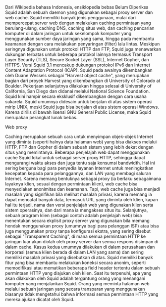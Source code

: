 Dari Wikipedia bahasa Indonesia, ensiklopedia bebas
Belum Diperiksa
Squid adalah sebuah daemon yang digunakan sebagai proxy server dan web cache. Squid memiliki banyak jenis penggunaan, mulai dari mempercepat server web dengan melakukan caching permintaan yang berulang-ulang, caching DNS, caching situs web, dan caching pencarian komputer di dalam jaringan untuk sekelompok komputer yang menggunakan sumber daya jaringan yang sama, hingga pada membantu keamanan dengan cara melakukan penyaringan (filter) lalu lintas. Meskipun seringnya digunakan untuk protokol HTTP dan FTP, Squid juga menawarkan dukungan terbatas untuk beberapa protokol lainnya termasuk Transport Layer Security (TLS), Secure Socket Layer (SSL), Internet Gopher, dan HTTPS. Versi Squid 3.1 mencakup dukungan protokol IPv6 dan Internet Content Adaptation Protocol (ICAP).
Squid pada awalnya dikembangkan oleh Duane Wessels sebagai "Harvest object cache", yang merupakan bagian dari proyek Harvest yang dikembangkan di University of Colorado at Boulder. Pekerjaan selanjutnya dilakukan hingga selesai di University of California, San Diego dan didanai melalui National Science Foundation. Squid kini hampir secara eksklusif dikembangkan dengan cara usaha sukarela.
Squid umumnya didesain untuk berjalan di atas sistem operasi mirip UNIX, meski Squid juga bisa berjalan di atas sistem operasi Windows. Karena dirilis di bawah lisensi GNU General Public License, maka Squid merupakan perangkat lunak bebas.

Web proxy

Caching merupakan sebuah cara untuk menyimpan objek-objek Internet yang diminta (seperti halnya data halaman web) yang bisa diakses melalui HTTP, FTP dan Gopher di dalam sebuah sistem yang lebih dekat dengan situs yang memintanya. Beberapa penjelajah web dapat menggunakan cache Squid lokal untuk sebagai server proxy HTTP, sehingga dapat mengurangi waktu akses dan juga tentu saja konsumsi bandwidth. Hal ini sering berguna bagi para penyedia layanan Internet untuk meningkatkan kecepatan kepada para pelanggannya, dan LAN yang membagi saluran Internet. Karena memang bentuknya sebagai proxy (ia berlaku sebagaimana layaknya klien, sesuai dengan permintaan klien), web cache bisa menyediakan anonimitas dan keamanan. Tapi, web cache juga bisa menjadi masalah yang signifikan bila melihat masalah privasi, karena memang ia dapat mencatat banyak data, termasuk URL yang diminta oleh klien, kapan hal itu terjadi, nama dan versi penjelajah web yang digunakan klien serta sistem operasinya, dan dari mana ia mengakses situs itu.
Selanjutnya, sebuah program klien (sebagai contoh adalah penjelajah web) bisa menentukan secara ekplisit proxy server yang digunakan bila memang hendak menggunakan proxy (umumnya bagi para pelanggan ISP) atau bisa juga menggunakan proxy tanpa konfigurasi ekstra, yang sering disebut sebagai "Transparent Caching", di mana semua permintaan HTTP ke jaringan luar akan diolah oleh proxy server dan semua respons disimpan di dalam cache. Kasus kedua umumnya dilakukan di dalam perusahaan dan korporasi (semua klien berada di dalam LAN yang sama) dan sering memiliki masalah privasi yang disebutkan di atas.
Squid memiliki banyak fitur yang bisa membantu melakukan koneksi secara anonim, seperti memodifikasi atau mematikan beberapa field header tertentu dalam sebuah permintaan HTTP yang diajukan oleh klien. Saat itu terpenuhi, apa yang akan dilakukan oleh Squid adalah tergantung orang yang menangani komputer yang menjalankan Squid. Orang yang meminta halaman web melalui sebuah jaringan yang secara transparan yang menggunakan biasanya tidak mengetahui bahwa informasi semua permintaan HTTP yang mereka ajukan dicatat oleh Squid.